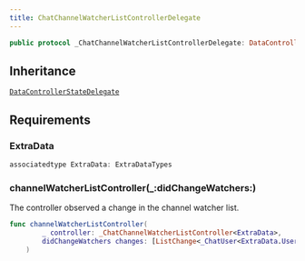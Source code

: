 ```yaml
---
title: ChatChannelWatcherListControllerDelegate
---
```


``` swift
public protocol _ChatChannelWatcherListControllerDelegate: DataControllerStateDelegate 
```

## Inheritance

[`DataControllerStateDelegate`](../data-controller-state-delegate.md)

## Requirements

### ExtraData

``` swift
associatedtype ExtraData: ExtraDataTypes
```

### channelWatcherListController(\_:​didChangeWatchers:​)

The controller observed a change in the channel watcher list.

``` swift
func channelWatcherListController(
        _ controller: _ChatChannelWatcherListController<ExtraData>,
        didChangeWatchers changes: [ListChange<_ChatUser<ExtraData.User>>]
    )
```
